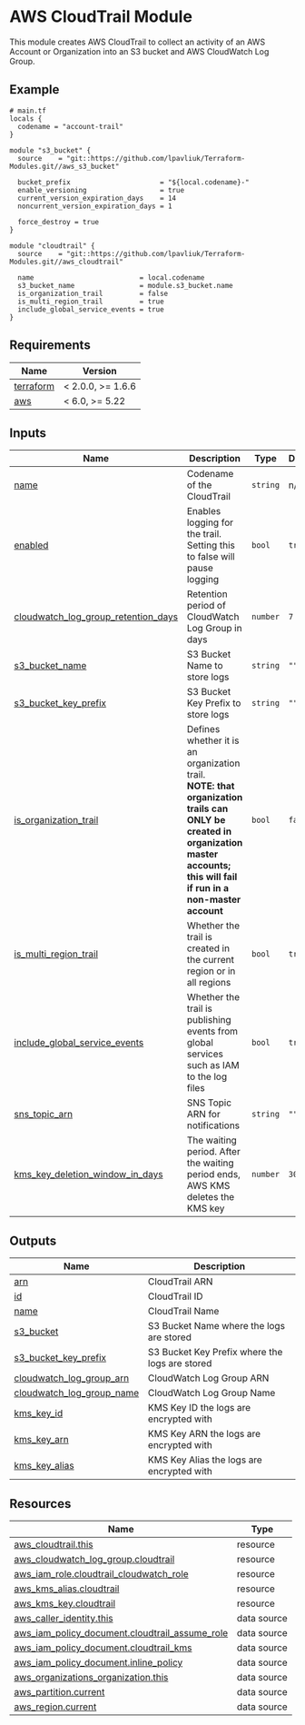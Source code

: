 # AWS CloudTrail Module

This module creates AWS CloudTrail to collect an activity of an AWS Account or Organization into
an S3 bucket and AWS CloudWatch Log Group.

<!-- Next block is generated by terraform-docs following .terraform-docs.yml config -->
<!-- BEGIN_TF_DOCS -->
## Example

```hcl
# main.tf
locals {
  codename = "account-trail"
}

module "s3_bucket" {
  source    = "git::https://github.com/lpavliuk/Terraform-Modules.git//aws_s3_bucket"

  bucket_prefix                      = "${local.codename}-"
  enable_versioning                  = true
  current_version_expiration_days    = 14
  noncurrent_version_expiration_days = 1

  force_destroy = true
}

module "cloudtrail" {
  source    = "git::https://github.com/lpavliuk/Terraform-Modules.git//aws_cloudtrail"

  name                          = local.codename
  s3_bucket_name                = module.s3_bucket.name
  is_organization_trail         = false
  is_multi_region_trail         = true
  include_global_service_events = true
}
```

## Requirements

| Name | Version |
|------|---------|
| <a name="requirement_terraform"></a> [terraform](#requirement\_terraform) | < 2.0.0, >= 1.6.6 |
| <a name="requirement_aws"></a> [aws](#requirement\_aws) | < 6.0, >= 5.22 |

## Inputs

| Name | Description | Type | Default | Required |
|------|-------------|------|---------|:--------:|
| <a name="input_name"></a> [name](#input\_name) | Codename of the CloudTrail | `string` | n/a | yes |
| <a name="input_enabled"></a> [enabled](#input\_enabled) | Enables logging for the trail. Setting this to false will pause logging | `bool` | `true` | no |
| <a name="input_cloudwatch_log_group_retention_days"></a> [cloudwatch\_log\_group\_retention\_days](#input\_cloudwatch\_log\_group\_retention\_days) | Retention period of CloudWatch Log Group in days | `number` | `7` | no |
| <a name="input_s3_bucket_name"></a> [s3\_bucket\_name](#input\_s3\_bucket\_name) | S3 Bucket Name to store logs | `string` | `""` | no |
| <a name="input_s3_bucket_key_prefix"></a> [s3\_bucket\_key\_prefix](#input\_s3\_bucket\_key\_prefix) | S3 Bucket Key Prefix to store logs | `string` | `""` | no |
| <a name="input_is_organization_trail"></a> [is\_organization\_trail](#input\_is\_organization\_trail) | Defines whether it is an organization trail.<br/>**NOTE: that organization trails can ONLY be created in organization<br/>master accounts; this will fail if run in a non-master account** | `bool` | `false` | no |
| <a name="input_is_multi_region_trail"></a> [is\_multi\_region\_trail](#input\_is\_multi\_region\_trail) | Whether the trail is created in the current region or in all regions | `bool` | `true` | no |
| <a name="input_include_global_service_events"></a> [include\_global\_service\_events](#input\_include\_global\_service\_events) | Whether the trail is publishing events from global services such as IAM to the log files | `bool` | `true` | no |
| <a name="input_sns_topic_arn"></a> [sns\_topic\_arn](#input\_sns\_topic\_arn) | SNS Topic ARN for notifications | `string` | `""` | no |
| <a name="input_kms_key_deletion_window_in_days"></a> [kms\_key\_deletion\_window\_in\_days](#input\_kms\_key\_deletion\_window\_in\_days) | The waiting period. After the waiting period ends, AWS KMS deletes the KMS key | `number` | `30` | no |

## Outputs

| Name | Description |
|------|-------------|
| <a name="output_arn"></a> [arn](#output\_arn) | CloudTrail ARN |
| <a name="output_id"></a> [id](#output\_id) | CloudTrail ID |
| <a name="output_name"></a> [name](#output\_name) | CloudTrail Name |
| <a name="output_s3_bucket"></a> [s3\_bucket](#output\_s3\_bucket) | S3 Bucket Name where the logs are stored |
| <a name="output_s3_bucket_key_prefix"></a> [s3\_bucket\_key\_prefix](#output\_s3\_bucket\_key\_prefix) | S3 Bucket Key Prefix where the logs are stored |
| <a name="output_cloudwatch_log_group_arn"></a> [cloudwatch\_log\_group\_arn](#output\_cloudwatch\_log\_group\_arn) | CloudWatch Log Group ARN |
| <a name="output_cloudwatch_log_group_name"></a> [cloudwatch\_log\_group\_name](#output\_cloudwatch\_log\_group\_name) | CloudWatch Log Group Name |
| <a name="output_kms_key_id"></a> [kms\_key\_id](#output\_kms\_key\_id) | KMS Key ID the logs are encrypted with |
| <a name="output_kms_key_arn"></a> [kms\_key\_arn](#output\_kms\_key\_arn) | KMS Key ARN the logs are encrypted with |
| <a name="output_kms_key_alias"></a> [kms\_key\_alias](#output\_kms\_key\_alias) | KMS Key Alias the logs are encrypted with |

## Resources

| Name | Type |
|------|------|
| [aws_cloudtrail.this](https://registry.terraform.io/providers/hashicorp/aws/latest/docs/resources/cloudtrail) | resource |
| [aws_cloudwatch_log_group.cloudtrail](https://registry.terraform.io/providers/hashicorp/aws/latest/docs/resources/cloudwatch_log_group) | resource |
| [aws_iam_role.cloudtrail_cloudwatch_role](https://registry.terraform.io/providers/hashicorp/aws/latest/docs/resources/iam_role) | resource |
| [aws_kms_alias.cloudtrail](https://registry.terraform.io/providers/hashicorp/aws/latest/docs/resources/kms_alias) | resource |
| [aws_kms_key.cloudtrail](https://registry.terraform.io/providers/hashicorp/aws/latest/docs/resources/kms_key) | resource |
| [aws_caller_identity.this](https://registry.terraform.io/providers/hashicorp/aws/latest/docs/data-sources/caller_identity) | data source |
| [aws_iam_policy_document.cloudtrail_assume_role](https://registry.terraform.io/providers/hashicorp/aws/latest/docs/data-sources/iam_policy_document) | data source |
| [aws_iam_policy_document.cloudtrail_kms](https://registry.terraform.io/providers/hashicorp/aws/latest/docs/data-sources/iam_policy_document) | data source |
| [aws_iam_policy_document.inline_policy](https://registry.terraform.io/providers/hashicorp/aws/latest/docs/data-sources/iam_policy_document) | data source |
| [aws_organizations_organization.this](https://registry.terraform.io/providers/hashicorp/aws/latest/docs/data-sources/organizations_organization) | data source |
| [aws_partition.current](https://registry.terraform.io/providers/hashicorp/aws/latest/docs/data-sources/partition) | data source |
| [aws_region.current](https://registry.terraform.io/providers/hashicorp/aws/latest/docs/data-sources/region) | data source |
<!-- END_TF_DOCS -->